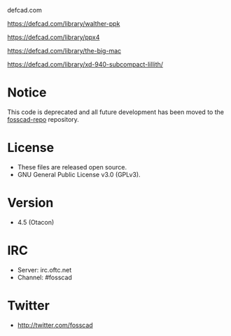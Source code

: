 defcad.com

https://defcad.com/library/walther-ppk

https://defcad.com/library/ppx4

https://defcad.com/library/the-big-mac

https://defcad.com/library/xd-940-subcompact-lillith/

# Notice
This code is deprecated and all future development has been moved to the [fosscad-repo](https://github.com/maduce/fosscad-repo) repository.

# License

* These files are released open source.
* GNU General Public License v3.0 (GPLv3).

# Version

* 4.5 (Otacon)

# IRC
* Server: irc.oftc.net 
* Channel: #fosscad

# Twitter
* http://twitter.com/fosscad



